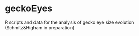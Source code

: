 # geckoEyes
R scripts and data for the analysis of gecko eye size evolution (Schmitz&amp;Higham in preparation)
